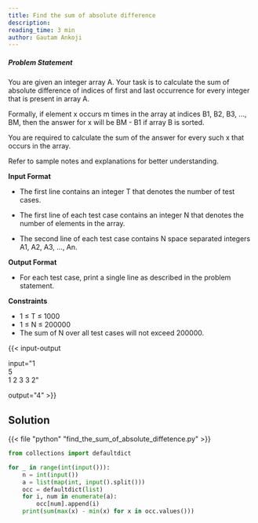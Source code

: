 ```yaml
---
title: Find the sum of absolute difference
description:
reading_time: 3 min
author: Gautam Ankoji
---
```


##### Problem Statement

You are given an integer array A. Your task is to calculate the sum of absolute difference of indices of first and last occurrence for every integer that is present in array A.

Formally, if element x occurs m times in the array at indices B1, B2, B3, ..., BM, then the answer for x will be BM - B1 if array B is sorted.

You are required to calculate the sum of the answer for every such x that occurs in the array.

Refer to sample notes and explanations for better understanding.

**Input Format**

* The first line contains an integer T that denotes the number of test cases.

* The first line of each test case contains an integer N that denotes the number of elements in the array.

* The second line of each test case contains N space separated integers A1, A2, A3, ..., An.

**Output Format**

* For each test case, print a single line as described in the problem statement.

**Constraints**

* 1 ≤ T ≤ 1000
* 1 ≤ N ≤ 200000
* The sum of N over all test cases will not exceed 200000.

{{< input-output

input="1</br>5</br>1 2 3 3 2"

output="4" >}}

## Solution

<!-- **Approach:** -->

{{< file "python" "find_the_sum_of_absolute_diffetence.py" >}}

```py
from collections import defaultdict

for _ in range(int(input())):
    n = int(input())
    a = list(map(int, input().split()))
    occ = defaultdict(list)
    for i, num in enumerate(a):
        occ[num].append(i)
    print(sum(max(x) - min(x) for x in occ.values()))
```
